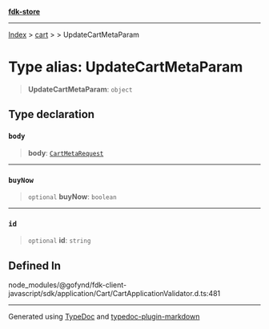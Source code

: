 [**fdk-store**](../../../README.md)
***

[Index](../../../API.md) > [cart](../../README.md) > [<internal>](../README.md) > UpdateCartMetaParam

# Type alias: UpdateCartMetaParam

> **UpdateCartMetaParam**: `object`

## Type declaration

### `body`

> **body**: [`CartMetaRequest`](type-alias.CartMetaRequest.md)

***

### `buyNow`

> `optional` **buyNow**: `boolean`

***

### `id`

> `optional` **id**: `string`

## Defined In

node\_modules/@gofynd/fdk-client-javascript/sdk/application/Cart/CartApplicationValidator.d.ts:481

***
Generated using [TypeDoc](https://typedoc.org/) and [typedoc-plugin-markdown](https://www.npmjs.com/package/typedoc-plugin-markdown)
